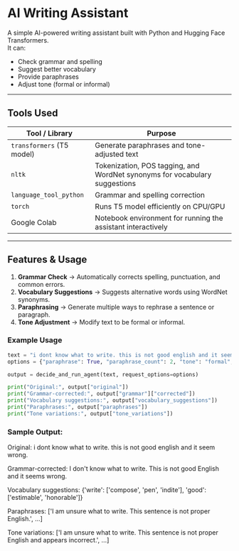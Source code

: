 # AI Writing Assistant

A simple AI-powered writing assistant built with Python and Hugging Face Transformers.  
It can:
- Check grammar and spelling
- Suggest better vocabulary
- Provide paraphrases
- Adjust tone (formal or informal)

---

## Tools Used

| Tool / Library | Purpose |
|----------------|---------|
| `transformers` (T5 model) | Generate paraphrases and tone-adjusted text |
| `nltk` | Tokenization, POS tagging, and WordNet synonyms for vocabulary suggestions |
| `language_tool_python` | Grammar and spelling correction |
| `torch` | Runs T5 model efficiently on CPU/GPU |
| Google Colab | Notebook environment for running the assistant interactively |

---

## Features & Usage

1. **Grammar Check** → Automatically corrects spelling, punctuation, and common errors.  
2. **Vocabulary Suggestions** → Suggests alternative words using WordNet synonyms.  
3. **Paraphrasing** → Generate multiple ways to rephrase a sentence or paragraph.  
4. **Tone Adjustment** → Modify text to be formal or informal.

### Example Usage

```python
text = "i dont know what to write. this is not good english and it seem wrong."
options = {"paraphrase": True, "paraphrase_count": 2, "tone": "formal", "vocab_suggest": True}

output = decide_and_run_agent(text, request_options=options)

print("Original:", output["original"])
print("Grammar-corrected:", output["grammar"]["corrected"])
print("Vocabulary suggestions:", output["vocabulary_suggestions"])
print("Paraphrases:", output["paraphrases"])
print("Tone variations:", output["tone_variations"])
```
### Sample Output:
Original: i dont know what to write. this is not good english and it seem wrong.

Grammar-corrected: I don't know what to write. This is not good English and it seems wrong.

Vocabulary suggestions: {'write': ['compose', 'pen', 'indite'], 'good': ['estimable', 'honorable']}

Paraphrases: ['I am unsure what to write. This sentence is not proper English.', ...]

Tone variations: ['I am unsure what to write. This sentence is not proper English and appears incorrect.', ...]
